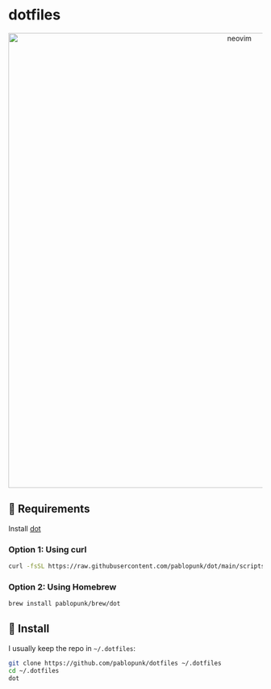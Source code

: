 # dotfiles

<p align="center">
<img
  src="https://github.com/user-attachments/assets/1fedd2d2-7339-408d-aa99-f85277252373"
  alt="neovim"
  width="900px" />
</p>

## 👀 Requirements

Install [dot](https://github.com/pablopunk/dot)

### Option 1: Using curl

```bash
curl -fsSL https://raw.githubusercontent.com/pablopunk/dot/main/scripts/install.sh | bash
```

### Option 2: Using Homebrew

```bash
brew install pablopunk/brew/dot
```

## 🚀 Install

I usually keep the repo in `~/.dotfiles`:

```bash
git clone https://github.com/pablopunk/dotfiles ~/.dotfiles
cd ~/.dotfiles
dot
```
